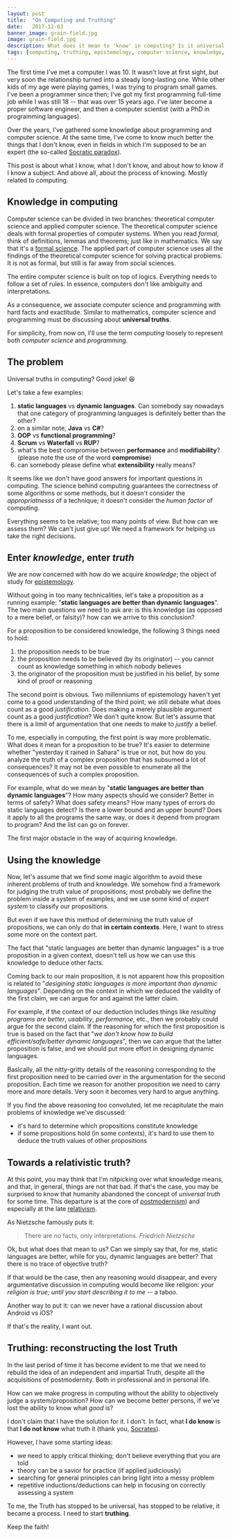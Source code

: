 ```yaml
---
layout: post
title:  "On Computing and Truthing"
date:   2017-12-03
banner_image: grain-field.jpg
image: grain-field.jpg
description: What does it mean to 'know' in computing? Is it universal, is it too relative? I need to start truthing
tags: [computing, truthing, epistemology, computer science, knowledge, relativism]
---
```


The first time I've met a computer I was 10. It wasn't love at first sight, but very soon the relationship turned into a steady long-lasting one. While other kids of my age were playing games, I was trying to program small games. I've been a programmer since then; I've got my first programming full-time job while I was still 18 -- that was over 15 years ago. I've later become a proper software engineer, and then a computer scientist (with a PhD in programming languages).

Over the years, I've gathered some knowledge about programming and computer science. At the same time, I've come to know much better the things that I don't know, even in fields in which I'm supposed to be an expert (the so-called [Socratic paradox](http://en.wikipedia.org/wiki/I_know_that_I_know_nothing)).

This post is about what I know, what I don't know, and about how to know if I know a subject. And above all, about the process of knowing. Mostly related to computing.

## Knowledge in computing

Computer science can be divided in two branches: theoretical computer science and applied computer science. The theoretical computer science deals with formal properties of computer systems. When you read _formal_, think of definitions, lemmas and theorems; just like in mathematics. We say that it's a [formal science](http://en.wikipedia.org/wiki/Formal_science). The applied part of computer science uses all the findings of the theoretical computer science for solving practical problems. It is not as formal, but still is far away from social sciences.

The entire computer science is built on top of logics. Everything needs to follow a set of rules. In essence, computers don't like ambiguity and interpretations.

As a consequence, we associate computer science and programming with hard facts and exactitude. Similar to mathematics, computer science and programming must be discussing about **universal truths**.

For simplicity, from now on, I'll use the term _computing_ loosely to represent both _computer science_ and _programming_.


## The problem

Universal truths in computing? Good joke! :laughing:

Let's take a few examples:
1. **static languages** vs **dynamic languages**. Can somebody say nowadays that one category of programming languages is definitely better than the other?
1. on a similar note, **Java** vs **C#**?
1. **OOP** vs **functional programming**?
1. **Scrum** vs **Waterfall** vs **RUP**?
1. what's the best compromise between **performance** and **modifiability**? (please note the use of the word **compromise**)
1. can somebody please define what **extensibility** really means?

It seems like we don't have good answers for important questions in computing. The science behind computing guarantees the correctness of some algorithms or some methods, but it doesn't consider the _appropriatnesss_ of a technique; it doesn't consider the _human factor_ of computing.

Everything seems to be relative; too many points of view. But how can we assess them? We can't just give up! We need a framework for helping us take the right decisions.


## Enter _knowledge_, enter _truth_

We are now concerned with how do we acquire _knowledge_; the object of study for [epistemology](https://plato.stanford.edu/entries/epistemology/).

Without going in too many technicalities, let's take a proposition as a running example: "__static languages are better than dynamic languages__". The two main questions we need to ask are: is this knowledge (as opposed to a mere belief, or falsity)? how can we arrive to this conclusion?

For a proposition to be considered knowledge, the following 3 things need to hold:
1. the proposition needs to be true
1. the proposition needs to be believed (by its originator) -- you cannot count as knowledge something in which nobody believes
1. the originator of the proposition must be justified in his belief, by some kind of proof or reasoning

The second point is obvious. Two millenniums of epistemology haven't yet come to a good understanding of the third point; we still debate what does count as a good _justification_. Does making a merely plausible argument count as a good _justification_? We don't quite know. But let's assume that there is a limit of argumentation that one needs to make to _justify_ a belief.

To me, especially in computing, the first point is way more problematic. What does it mean for a proposition to be true? It's easier to determine whether "yesterday it rained in Sahara" is true or not, but how do you analyze the truth of a complex proposition that has subsumed a lot of consequences? It may not be even possible to enumerate all the consequences of such a complex proposition.

For example, what do we mean by "__static languages are better than dynamic languages__"? How many aspects should we consider? Better in terms of safety? What does safety means? How many types of errors do static languages detect? Is there a lower bound and an upper bound? Does it apply to all the programs the same way, or does it depend from program to program? And the list can go on forever.

The first major obstacle in the way of acquiring knowledge.

## Using the knowledge

Now, let's assume that we find some magic algorithm to avoid these inherent problems of truth and knowledge. We somehow find a framework for judging the truth value of propositions; most probably we define the problem inside a system of examples, and we use some kind of _expert system_ to classify our propositions.

But even if we have this method of determining the truth value of propositions, we can only do that **in certain contexts**. Here, I want to stress some more on the context part.

The fact that "static languages are better than dynamic languages" is a true proposition in a given context, doesn't tell us how we can use this knowledge to deduce other facts.

Coming back to our main proposition, it is not apparent how this proposition is related to "_desigining static languages is more important than dynamic languages_". Depending on the context in which we deduced the validity of the first claim, we can argue for and against the latter claim.

For example, if the context of our deduction includes things like _resulting programs are better_, _usability_, _performance_, etc., then we probably could argue for the second claim. If the reasoning for which the first proposition is true is based on the fact that "_we don't know how to build efficient/safe/better dynamic languages_", then we can argue that the latter proposition is false, and we should put more effort in designing dynamic languages.

Basically, all the nitty-gritty details of the reasoning corresponding to the first proposition need to be carried over in the argumentation for the second proposition. Each time we reason for another proposition we need to carry more and more details. Very soon it becomes very hard to argue anything.

If you find the above reasoning too convoluted, let me recapitulate the main problems of knowledge we've discussed:
* it's hard to determine which propositions constitute knowledge
* if some propositions hold (in some contexts), it's hard to use them to deduce the truth values of other propositions


## Towards a relativistic truth?

At this point, you may think that I'm nitpicking over what knowledge means, and that, in general, things are not that bad. If that's the case, you may be surprised to know that humanity abandoned the concept of _universal truth_ for some time. This departure is at the core of [postmodernism](http://en.wikipedia.org/wiki/Postmodernism)) and especially at the late [relativism](https://plato.stanford.edu/entries/relativism/).

As Nietzsche famously puts it:
> There are no facts, only interpretations. <cite>Friedrich Nietzsche</cite>

Ok, but what does that mean to us? Can we simply say that, for me, static languages are better, while for you, dynamic languages are better? That there is no trace of objective truth?

If that would be the case, then any reasoning would disappear, and every argumentative discussion in computing would become like religion: _your religion is true; until you start describing it to me_ -- a taboo.

Another way to put it: can we never have a rational discussion about Android vs iOS?

If that's the reality, I want out.

## Truthing: reconstructing the lost Truth

In the last period of time it has become evident to me that we need to rebuild the idea of an independent and impartial Truth, despite all the acquisitions of postmodernity. Both in professional and in personal life.

How can we make progress in computing without the ability to objectively judge a system/proposition? How can we become better persons, if we've lost the ability to know what _good_ is?

I don't claim that I have the solution for it. I don't. In fact, what **I do know** is that **I do not know** what truth it (thank you, [Socrates](http://en.wikipedia.org/wiki/I_know_that_I_know_nothing)).

However, I have some starting ideas:
* we need to apply critical thinking; don't believe everything that you are told
* theory can be a savior for practice (if applied judiciously)
* searching for general principles can bring light into a messy problem
* repetitive inductions/deductions can help in focusing on correctly assessing a system

To me, the Truth has stopped to be universal, has stopped to be relative, it became a process. I need to start **truthing**.

Keep the faith!
